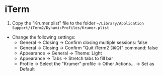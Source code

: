 iTerm
=====

1. Copy the "Krumer.plist" file to the folder `~/Library/Application Support/iTerm2/DynamicProfiles/Krumer.plist`
- Change the following settings:
    - General -> Closing -> Confirm closing multiple sessions: false
    - General -> Closing -> Confirm "Quit iTerm2 (⌘Q)" command: false
    - Appearance -> General -> Theme: Light
    - Appearance -> Tabs -> Stretch tabs to fill bar
    - Profile -> Select the "Krumer" profile -> Other Actions... -> Set as Default
